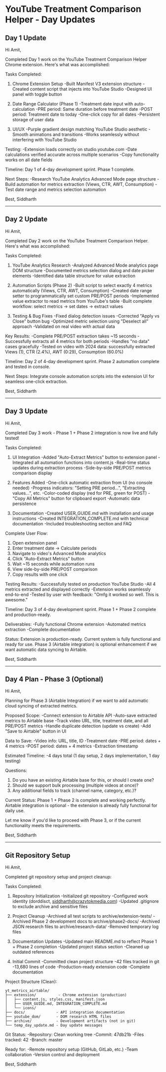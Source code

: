# YouTube Treatment Comparison Helper - Day Updates

## Day 1 Update

Hi Amit,

Completed Day 1 work on the YouTube Treatment Comparison Helper Chrome extension. Here's what was accomplished:

Tasks Completed:
1. Chrome Extension Setup
-Built Manifest V3 extension structure
-Created content script that injects into YouTube Studio
-Designed UI panel with toggle button

2. Date Range Calculator (Phase 1)
-Treatment date input with auto-calculation
-PRE period: Same duration before treatment date
-POST period: Treatment date to today
-One-click copy for all dates
-Persistent storage of user data

3. UI/UX
-Purple gradient design matching YouTube Studio aesthetic
-Smooth animations and transitions
-Works seamlessly without interfering with YouTube Studio

Testing:
-Extension loads correctly on studio.youtube.com
-Date calculations verified accurate across multiple scenarios
-Copy functionality works on all date fields

Timeline:
Day 1 of 4-day development sprint. Phase 1 complete.

Next Steps:
-Research YouTube Analytics Advanced Mode page structure
-Build automation for metrics extraction (Views, CTR, AWT, Consumption)
-Test date range and metrics selection automation

Best,
Siddharth

---

## Day 2 Update

Hi Amit,

Completed Day 2 work on the YouTube Treatment Comparison Helper. Here's what was accomplished:

Tasks Completed:
1. YouTube Analytics Research
-Analyzed Advanced Mode analytics page DOM structure
-Documented metrics selection dialog and date picker elements
-Identified data table structure for value extraction

2. Automation Scripts (Phase 2)
-Built script to select exactly 4 metrics automatically (Views, CTR, AWT, Consumption)
-Created date range setter to programmatically set custom PRE/POST periods
-Implemented value extractor to read metrics from YouTube's table
-Built complete workflow: select metrics → set dates → extract values

3. Testing & Bug Fixes
-Fixed dialog detection issues
-Corrected "Apply vs Close" button bug
-Optimized metric selection using "Deselect all" approach
-Validated on real video with actual data

Key Results:
-Complete PRE/POST extraction takes ~15 seconds
-Successfully extracts all 4 metrics for both periods
-Handles "no data" cases gracefully
-Tested on video with 2024 data: successfully extracted Views (1), CTR (2.4%), AWT (0:29), Consumption (60.0%)

Timeline:
Day 2 of 4-day development sprint. Phase 2 automation complete and tested in console.

Next Steps:
Integrate console automation scripts into the extension UI for seamless one-click extraction.

Best,
Siddharth

---

## Day 3 Update

Hi Amit,

Completed Day 3 work - Phase 1 + Phase 2 integration is now live and fully tested!

Tasks Completed:
1. UI Integration
-Added "Auto-Extract Metrics" button to extension panel
-Integrated all automation functions into content.js
-Real-time status updates during extraction process
-Side-by-side PRE/POST metrics comparison display

2. Features Added
-One-click automatic extraction from UI (no console needed)
-Progress indicators: "Setting PRE period...", "Extracting values...", etc.
-Color-coded display (red for PRE, green for POST)
-"Copy All Metrics" button for clipboard export
-Automatic data persistence

3. Documentation
-Created USER_GUIDE.md with installation and usage instructions
-Created INTEGRATION_COMPLETE.md with technical documentation
-Included troubleshooting section and FAQ

Complete User Flow:
1. Open extension panel
2. Enter treatment date → Calculate periods
3. Navigate to video's Advanced Mode analytics
4. Click "Auto-Extract Metrics" button
5. Wait ~15 seconds while automation runs
6. View side-by-side PRE/POST comparison
7. Copy results with one click

Testing Results:
-Successfully tested on production YouTube Studio
-All 4 metrics extracted and displayed correctly
-Extension works seamlessly end-to-end
-Tested by user with feedback: "Omfg it worked so well. This is awesome."

Timeline:
Day 3 of 4-day development sprint. Phase 1 + Phase 2 complete and production-ready.

Deliverables:
-Fully functional Chrome extension
-Automated metrics extraction
-Complete documentation

Status:
Extension is production-ready. Current system is fully functional and ready for use. Phase 3 (Airtable integration) is optional enhancement if we want automatic data syncing to Airtable.

Best,
Siddharth

---

## Day 4 Plan - Phase 3 (Optional)

Hi Amit,

Planning for Phase 3 (Airtable Integration) if we want to add automatic cloud syncing of extracted metrics.

Proposed Scope:
-Connect extension to Airtable API
-Auto-save extracted metrics to Airtable base
-Track video URL, title, treatment date, and all PRE/POST metrics
-Handle duplicate detection (update vs create)
-Add "Save to Airtable" button in UI

Data to Save:
-Video info: URL, title, ID
-Treatment date
-PRE period: dates + 4 metrics
-POST period: dates + 4 metrics
-Extraction timestamp

Estimated Timeline:
-4 days total (1 day setup, 2 days implementation, 1 day testing)

Questions:
1. Do you have an existing Airtable base for this, or should I create one?
2. Should we support bulk processing (multiple videos at once)?
3. Any additional fields to track (channel name, category, etc.)?

Current Status:
Phase 1 + Phase 2 is complete and working perfectly. Airtable integration is optional - the extension is already fully functional for daily use.

Let me know if you'd like to proceed with Phase 3, or if the current functionality meets the requirements.

Best,
Siddharth

---

## Git Repository Setup

Hi Amit,

Completed git repository setup and project cleanup:

Tasks Completed:
1. Repository Initialization
-Initialized git repository
-Configured work identity (dorddisct, siddharth@crazytokmedia.com)
-Updated .gitignore to exclude archive and sensitive files

2. Project Cleanup
-Archived all test scripts to archive/extension-tests/
-Archived Phase 2 development docs to archive/phase2-docs/
-Archived JSON research files to archive/research-data/
-Removed temporary log files

3. Documentation Updates
-Updated main README.md to reflect Phase 1 + Phase 2 completion
-Updated project status section
-Cleaned up outdated references

4. Initial Commit
-Committed clean project structure
-42 files tracked in git
-13,680 lines of code
-Production-ready extension code
-Complete documentation

Project Structure (Clean):
```
yt_metrics_airtable/
├── extension/          - Chrome extension (production)
│   ├── content.js, styles.css, manifest.json
│   ├── USER_GUIDE.md, INTEGRATION_COMPLETE.md
│   └── icons/
├── docs/              - API integration documentation
├── youtube_dom/       - DOM research HTML files
├── archive/           - Development artifacts (not in git)
└── temp_day_update.md - Day update messages
```

Git Status:
-Repository: Clean working tree
-Commit: 47db21b
-Files tracked: 42
-Branch: master

Ready for:
-Remote repository setup (GitHub, GitLab, etc.)
-Team collaboration
-Version control and deployment

Best,
Siddharth
